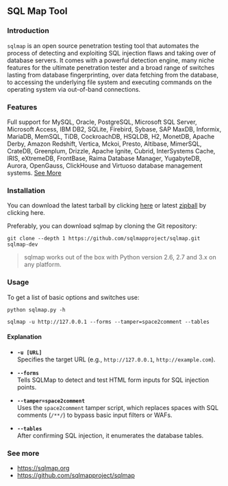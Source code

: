 ## SQL Map Tool

### Introduction
`sqlmap` is an open source penetration testing tool that automates the process of detecting and exploiting SQL injection flaws and taking over of database servers. It comes with a powerful detection engine, many niche features for the ultimate penetration tester and a broad range of switches lasting from database fingerprinting, over data fetching from the database, to accessing the underlying file system and executing commands on the operating system via out-of-band connections.


### Features
Full support for MySQL, Oracle, PostgreSQL, Microsoft SQL Server, Microsoft Access, IBM DB2, SQLite, Firebird, Sybase, SAP MaxDB, Informix, MariaDB, MemSQL, TiDB, CockroachDB, HSQLDB, H2, MonetDB, Apache Derby, Amazon Redshift, Vertica, Mckoi, Presto, Altibase, MimerSQL, CrateDB, Greenplum, Drizzle, Apache Ignite, Cubrid, InterSystems Cache, IRIS, eXtremeDB, FrontBase, Raima Database Manager, YugabyteDB, Aurora, OpenGauss, ClickHouse and Virtuoso database management systems.
[See More](https://sqlmap.org/)


### Installation
You can download the latest tarball by clicking [here](https://github.com/sqlmapproject/sqlmap/tarball/master) or latest [zipball](https://github.com/sqlmapproject/sqlmap/zipball/master) by clicking here.

Preferably, you can download sqlmap by cloning the Git repository:
```
git clone --depth 1 https://github.com/sqlmapproject/sqlmap.git sqlmap-dev
```

> sqlmap works out of the box with Python version 2.6, 2.7 and 3.x on any platform.


### Usage
To get a list of basic options and switches use:
```
python sqlmap.py -h
```

```
sqlmap -u http://127.0.0.1 --forms --tamper=space2comment --tables
```

#### Explanation
- **`-u [URL]`**  
  Specifies the target URL (e.g., `http://127.0.0.1`, `http://example.com`).

- **`--forms`**  
  Tells SQLMap to detect and test HTML form inputs for SQL injection points.

- **`--tamper=space2comment`**  
  Uses the `space2comment` tamper script, which replaces spaces with SQL comments (`/**/`) to bypass basic input filters or WAFs.

- **`--tables`**  
  After confirming SQL injection, it enumerates the database tables.

  
### See more
- https://sqlmap.org
- https://github.com/sqlmapproject/sqlmap